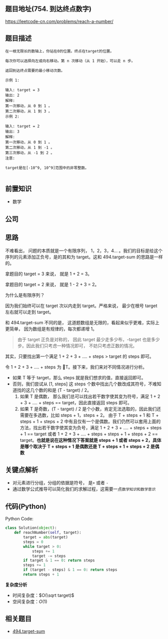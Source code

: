 ## 题目地址(754. 到达终点数字)

https://leetcode-cn.com/problems/reach-a-number/

## 题目描述

```
在一根无限长的数轴上，你站在0的位置。终点在target的位置。

每次你可以选择向左或向右移动。第 n 次移动（从 1 开始），可以走 n 步。

返回到达终点需要的最小移动次数。

示例 1:

输入: target = 3
输出: 2
解释:
第一次移动，从 0 到 1 。
第二次移动，从 1 到 3 。
示例 2:

输入: target = 2
输出: 3
解释:
第一次移动，从 0 到 1 。
第二次移动，从 1 到 -1 。
第三次移动，从 -1 到 2 。
注意:

target是在[-10^9, 10^9]范围中的非零整数。


```

## 前置知识

- 数学

## 公司

## 思路

不难看出， 问题的本质就是一个有限序列， 1，2，3，4... 。我们的目标是给这个序列的元素添加正负号，是的其和为 target。这和 494.target-sum 的思路是一样的。

拿题目的 target = 3 来说， 就是 1 + 2 = 3。

拿题目的 target = 2 来说， 就是 1 - 2 + 3 = 2。

为什么是有限序列？

因为我们始终可以在 target 次以内走到 target。严格来说， 最少在根号 target 左右就可以走到 target。

和 494.target-sum 不同的是， 这道题数组是无限的，看起来似乎更难，实际上更简单， 因为数组是有规律的，每次都递增 1。

> 由于 target 正负是对称的， 因此 target 最少走多少布，-target 也是多少步。因此我们只考虑一种情况即可， 不妨只考虑正数的情况。

其实，只要找出第一个满足 1 + 2 + 3 + .... + steps > target 的 steps 即可。

令 1 + 2 + 3 + .... + steps 为 T。接下来，我们来对不同情况进行分析。

- 如果 T 等于 target，那么 steps 就是我们想求的值，直接返回即可。
- 否则，我们尝试从 [1, steps] 这 steps 个数中找出几个数改成其符号，不难知道找的这几个数的和是 (T - target) / 2。
  1. 如果 T 是偶数， 那么我们总可以找出若干数字使其变为符号，满足 1 + 2 + 3 + .... + steps == target，因此直接返回 steps 即可。
  2. 如果 T 是奇数，(T - target) / 2 是个小数，肯定无法选取的，因此我们还需要在多选数，比如 steps + 1，steps + 2。 由于 T + steps + 1 和 T + steps + 1 + steps + 2 中有且仅有一个是偶数。我们仍然可以套用上面的方法，找出若干数字使其变为负号，满足 1 + 2 + 3 + .... + steps + steps + 1 == target 或者 1 + 2 + 3 + .... + steps + steps + 1 + steps + 2 == target。**也就是说在这种情况下答案就是 steps + 1 或者 steps + 2，具体是哪个取决于 T + steps + 1 是偶数还是 T + steps + 1 + steps + 2 是偶数**

## 关键点解析

- 对元素进行分组，分组的依据是符号， 是`+` 或者 `-`
- 通过数学公式推导可以简化我们的求解过程，这需要一点`数学知识和数学意识`

## 代码(Python)

Python Code:

```py
class Solution(object):
    def reachNumber(self, target):
        target = abs(target)
        steps = 0
        while target > 0:
            steps += 1
            target -= steps
        if target & 1 == 0: return steps
        steps += 1
        if (target - steps) & 1 == 0: return steps
        return steps + 1


```

**复杂度分析**

- 时间复杂度：$O(\sqrt target)$
- 空间复杂度：$O(1)$

## 相关题目

- [494.target-sum](https://github.com/azl397985856/leetcode/blob/master/problems/494.target-sum.md)
